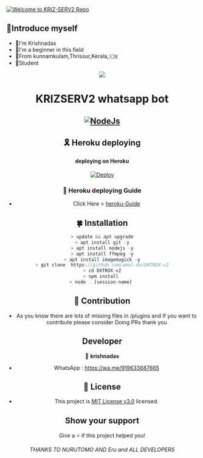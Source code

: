 [![Welcome to KRIZ-SERV2 Repo](https://readme-typing-svg.herokuapp.com?color=%231ABDF7&lines=WELCOME+TO+KRIZ-SERV2+REPO)](https://git.io/typing-svg)
## 📢Introduce myself

- 🙂I'm Krishnadas
- 🚩I'm a beginner in this field
- 📍From kunnamkulam,Thrissur,Kerala,🇮🇳
- 🏫Student

<div align="center">
  <img src=https://telegra.ph/file/1d353bcfcc7ae5f83e088.jpg>
 


# **KRIZSERV2 whatsapp bot**

##  [![NodeJs](https://img.shields.io/badge/Node.js-43853D?style=for-the-badge&logo=node.js&logoColor=white)](https://nodejs.org/en/)

 

  <div align="center">


## 🎗 Heroku deploying
 
 #### **deploying on Heroku**

[![Deploy](https://www.herokucdn.com/deploy/button.svg)](https://heroku.com/deploy?template=https://github.com/amal-dx/DXTROX-v2)

### 📌 Heroku deploying Guide
- Click Here > [heroku-Guide](https://github.com/amal-dx/heroku-guide/blob/main/README.md)
 
 ## 🍀 Installation
 
 
 ```js 
 > update && apt upgrade
 > apt install git -y
 > apt install nodejs -y
 > apt install ffmpeg -y
 > apt install imagemagick -y
 > git clone  https://github.com/amal-dx/DXTROX-v2
 > cd DXTROX-v2
 > npm install 
 > node . [session-name] 
 ```
 ##  🌝 **Contribution**
 
 - As you know there are lots of missing files in /plugins and If you want to contribute please consider Doing PRs thank you
 
 
 ##  Developer
 👤  **krishnadas**
* WhatsApp : https://wa.me/919633687665



## 📝 License 

+ This project is [MIT License v3.0](https://github.com/KANNANSIR/KRIZSERV2/blob/main/LICENSE) licensed. 



## Show your support 

Give a ⭐️ if this project helped you!








*THANKS TO NURUTOMO AND Eru and ALL DEVELOPERS*
 
